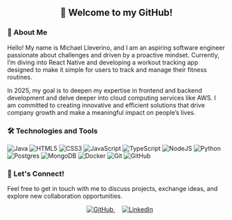 <h2 align="center">👋 Welcome to my GitHub!</h2>

### 🌌 About Me

Hello! My name is Michael Lleverino, and I am an aspiring software engineer passionate about challenges and driven by a proactive mindset. Currently, I’m diving into React Native and developing a workout tracking app designed to make it simple for users to track and manage their fitness routines.

In 2025, my goal is to deepen my expertise in frontend and backend development and delve deeper into cloud computing services like AWS. I am committed to creating innovative and efficient solutions that drive company growth and make a meaningful impact on people’s lives.

### 🛠️ Technologies and Tools

![Java](https://img.shields.io/badge/java-%23ED8B00.svg?&style=for-the-badge&logo=java&logoColor=white)
![HTML5](https://img.shields.io/badge/html5%20-%23E34F26.svg?&style=for-the-badge&logo=html5&logoColor=white)
![CSS3](https://img.shields.io/badge/css3%20-%231572B6.svg?&style=for-the-badge&logo=css3&logoColor=white)
![JavaScript](https://img.shields.io/badge/javascript%20-%23323330.svg?&style=for-the-badge&logo=javascript&logoColor=%23F7DF1E)
![TypeScript](https://img.shields.io/badge/typescript-%23007ACC.svg?style=for-the-badge&logo=typescript&logoColor=white)
![NodeJS](https://img.shields.io/badge/node.js-6DA55F?style=for-the-badge&logo=node.js&logoColor=white)
![Python](https://img.shields.io/badge/python-%2314354C.svg?style=for-the-badge&logo=python&logoColor=white)
![Postgres](https://img.shields.io/badge/postgres-%23316192.svg?&style=for-the-badge&logo=postgresql&logoColor=white)
![MongoDB](https://img.shields.io/badge/MongoDB-%234ea94b.svg?&style=for-the-badge&logo=mongodb&logoColor=white)
![Docker](https://img.shields.io/badge/docker-%230db7ed.svg?style=for-the-badge&logo=docker&logoColor=white)
![Git](https://img.shields.io/badge/git%20-%23F05033.svg?&style=for-the-badge&logo=git&logoColor=white)
![GitHub](https://img.shields.io/badge/github%20-%23121011.svg?&style=for-the-badge&logo=github&logoColor=white)

### 🤝 Let's Connect!

Feel free to get in touch with me to discuss projects, exchange ideas, and explore new collaboration opportunities.

<p align="center">
  <a href="https://github.com/MichaelAlex03" style="padding-inline: 16px;">
    <img src="https://img.shields.io/badge/GitHub-MichaelAlex03-121011?style=for-the-badge&logo=github&logoColor=white" alt="GitHub">
  </a>
  <a href="https://www.linkedin.com/in/michaelllev">
    <img src="https://img.shields.io/badge/LinkedIn-Michael%20Lleverino-0077B5?style=for-the-badge&logo=linkedin&logoColor=white" alt="LinkedIn">
  </a>
</p>

